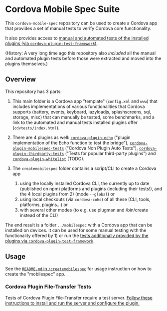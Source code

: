 <!--
#
# Licensed to the Apache Software Foundation (ASF) under one
# or more contributor license agreements.  See the NOTICE file
# distributed with this work for additional information
# regarding copyright ownership.  The ASF licenses this file
# to you under the Apache License, Version 2.0 (the
# "License"); you may not use this file except in compliance
# with the License.  You may obtain a copy of the License at
# 
# http://www.apache.org/licenses/LICENSE-2.0
# 
# Unless required by applicable law or agreed to in writing,
# software distributed under the License is distributed on an
# "AS IS" BASIS, WITHOUT WARRANTIES OR CONDITIONS OF ANY
#  KIND, either express or implied.  See the License for the
# specific language governing permissions and limitations
# under the License.
#
-->
# Cordova Mobile Spec Suite

This `cordova-mobile-spec` repository can be used to create a Cordova app that provides a set of manual tests to verify Cordova core functionality.  

It also provides access to [manual and automated tests of the installed plugins (via `cordova-plugin-test-framework`)](https://github.com/apache/cordova-plugin-test-framework).

(History: A very long time ago this repository also _included_ all the manual and automated plugin tests before those were extracted and moved into the plugins themselves.)

## Overview

This repository has 3 parts:

1. This main folder is a Cordova app "template" (`config.xml` and `www`) that includes implementations of various functionalities that Cordova supports (battery, events, keyboard, lazyloadjs, splashscreens, sql, storage, misc) that can manually be tested, some benchmarks, and a link to the automated and manual tests installed plugins offer (`cdvtests/index.html`).

2. There are 4 plugins as well: [`cordova-plugin-echo`](cordova-plugin-echo) ("plugin implementation of the Echo function to test the bridge"), [`cordova-plugin-mobilespec-tests`](cordova-plugin-mobilespec-tests) ("Cordova Non Plugin Auto Tests"), [`cordova-plugin-thirdparty-tests`](cordova-plugin-thirdparty-tests) ("Tests for popular third-party plugins") and [`cordova-plugin-whitelist`](cordova-plugin-whitelist) (TODO).

3. The `createmobilespec` folder contains a script/CLI to create a Cordova app

    1. using the locally installed Cordova CLI, the currently up to date (published on npm) platforms and plugins (including their tests!), and the 4 local plugins from 2) (mode `--global`) or
    2. using local checkouts (via `cordova-coho`) of all these (CLI, tools, platforms, plugins...) or  
    3. with several other modes (to e.g. use plugman and /bin/create instead of the CLI)

The end result is a folder `../mobilespec` with a Cordova app that can be installed on devices. It can be used for some manual testing with the functionality offered by 1) or run the [tests additionally provided by the plugins via `cordova-plugin-test-framework`](https://github.com/apache/cordova-plugin-test-framework).

## Usage

See the [`README.md` in `/createmobilespec`](createmobilespec/README.md) for usage instruction on how to create the "mobilespec" app.

### Cordova Plugin File-Transfer Tests

Tests of Cordova Plugin File-Transfer require a test server. [Follow these instructions to install and run the server and configure the plugin.](https://github.com/apache/cordova-labs/tree/cordova-filetransfer)
